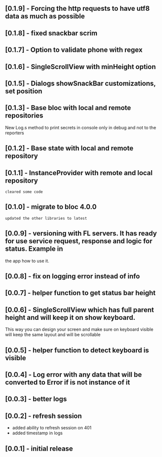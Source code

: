 ## [0.1.9] - Forcing the http requests to have utf8 data as much as possible

## [0.1.8] - fixed snackbar scrim

## [0.1.7] - Option to validate phone with regex

## [0.1.6] - SingleScrollView with minHeight option
 
## [0.1.5] - Dialogs showSnackBar customizations, set position 

## [0.1.3] - Base bloc with local and remote repositories
New Log.s method to print secrets in console only in debug and not to the reporters

## [0.1.2] - Base state with local and remote repository

## [0.1.1] - InstanceProvider with remote and local repository
    cleared some code

## [0.1.0] - migrate to bloc 4.0.0
    updated the other libraries to latest

## [0.0.9] - versioning with FL servers. It has ready for use service request, response and logic for status. Example in
 the app how to use it.

## [0.0.8] - fix on logging error instead of info

## [0.0.7] - helper function to get status bar height

## [0.0.6] - SingleScrollView which has full parent height and will keep it on show keyboard.
This way you can design your screen and make sure on keyboard visible will keep the same layout and will be
scrollable

## [0.0.5] - helper function to detect keyboard is visible

## [0.0.4] - Log error with any data that will be converted to Error if is not instance of it

## [0.0.3] - better logs

## [0.0.2] - refresh session

* added ability to refresh session on 401
* added timestamp in logs

## [0.0.1] - initial release

